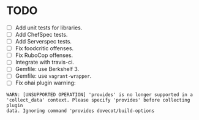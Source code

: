 TODO
====

* [ ] Add unit tests for libraries.
* [ ] Add ChefSpec tests.
* [ ] Add Serverspec tests.
* [ ] Fix foodcritic offenses.
* [ ] Fix RuboCop offenses.
* [ ] Integrate with travis-ci.
* [ ] Gemfile: use Berkshelf 3.
* [ ] Gemfile: use `vagrant-wrapper`.
* [ ] Fix ohai plugin warning:
```
WARN: [UNSUPPORTED OPERATION] 'provides' is no longer supported in a
'collect_data' context. Please specify 'provides' before collecting plugin
data. Ignoring command 'provides dovecot/build-options
```
